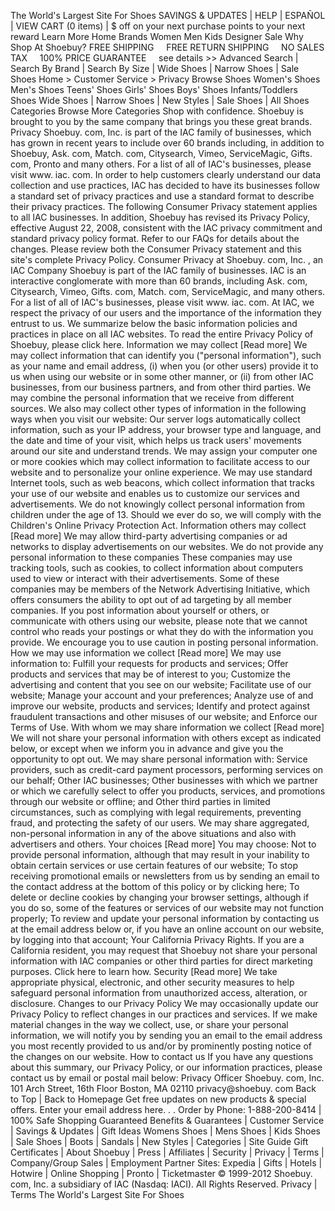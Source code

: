 The World's Largest Site For Shoes SAVINGS & UPDATES | HELP | ESPAÑOL | VIEW CART (0 items) | $ off on your next purchase points to your next reward Learn More Home Brands Women Men Kids Designer Sale Why Shop At Shoebuy? FREE SHIPPING     FREE RETURN SHIPPING     NO SALES TAX     100% PRICE GUARANTEE     see details >> Advanced Search | Search By Brand | Search By Size | Wide Shoes | Narrow Shoes | Sale Shoes Home > Customer Service > Privacy Browse Shoes Women's Shoes Men's Shoes Teens' Shoes Girls' Shoes Boys' Shoes Infants/Toddlers Shoes Wide Shoes | Narrow Shoes | New Styles | Sale Shoes | All Shoes Categories Browse More Categories Shop with confidence. Shoebuy is brought to you by the same company that brings you these great brands. Privacy Shoebuy. com, Inc. is part of the IAC family of businesses, which has grown in recent years to include over 60 brands including, in addition to Shoebuy, Ask. com, Match. com, Citysearch, Vimeo, ServiceMagic, Gifts. com, Pronto and many others. For a list of all of IAC's businesses, please visit www. iac. com. In order to help customers clearly understand our data collection and use practices, IAC has decided to have its businesses follow a standard set of privacy practices and use a standard format to describe their privacy practices. The following Consumer Privacy statement applies to all IAC businesses. In addition, Shoebuy has revised its Privacy Policy, effective August 22, 2008, consistent with the IAC privacy commitment and standard privacy policy format. Refer to our FAQs for details about the changes. Please review both the Consumer Privacy statement and this site's complete Privacy Policy. Consumer Privacy at Shoebuy. com, Inc. , an IAC Company Shoebuy is part of the IAC family of businesses. IAC is an interactive conglomerate with more than 60 brands, including Ask. com, Citysearch, Vimeo, Gifts. com, Match. com, ServiceMagic, and many others. For a list of all of IAC's businesses, please visit www. iac. com. At IAC, we respect the privacy of our users and the importance of the information they entrust to us. We summarize below the basic information policies and practices in place on all IAC websites. To read the entire Privacy Policy of Shoebuy, please click here. Information we may collect \[Read more\] We may collect information that can identify you ("personal information"), such as your name and email address, (i) when you (or other users) provide it to us when using our website or in some other manner, or (ii) from other IAC businesses, from our business partners, and from other third parties. We may combine the personal information that we receive from different sources. We also may collect other types of information in the following ways when you visit our website: Our server logs automatically collect information, such as your IP address, your browser type and language, and the date and time of your visit, which helps us track users' movements around our site and understand trends. We may assign your computer one or more cookies which may collect information to facilitate access to our website and to personalize your online experience. We may use standard Internet tools, such as web beacons, which collect information that tracks your use of our website and enables us to customize our services and advertisements. We do not knowingly collect personal information from children under the age of 13. Should we ever do so, we will comply with the Children's Online Privacy Protection Act. Information others may collect \[Read more\] We may allow third-party advertising companies or ad networks to display advertisements on our websites. We do not provide any personal information to these companies These companies may use tracking tools, such as cookies, to collect information about computers used to view or interact with their advertisements. Some of these companies may be members of the Network Advertising Initiative, which offers consumers the ability to opt out of ad targeting by all member companies. If you post information about yourself or others, or communicate with others using our website, please note that we cannot control who reads your postings or what they do with the information you provide. We encourage you to use caution in posting personal information. How we may use information we collect \[Read more\] We may use information to: Fulfill your requests for products and services; Offer products and services that may be of interest to you; Customize the advertising and content that you see on our website; Facilitate use of our website; Manage your account and your preferences; Analyze use of and improve our website, products and services; Identify and protect against fraudulent transactions and other misuses of our website; and Enforce our Terms of Use. With whom we may share information we collect \[Read more\] We will not share your personal information with others except as indicated below, or except when we inform you in advance and give you the opportunity to opt out. We may share personal information with: Service providers, such as credit-card payment processors, performing services on our behalf; Other IAC businesses; Other businesses with which we partner or which we carefully select to offer you products, services, and promotions through our website or offline; and Other third parties in limited circumstances, such as complying with legal requirements, preventing fraud, and protecting the safety of our users. We may share aggregated, non-personal information in any of the above situations and also with advertisers and others. Your choices \[Read more\] You may choose: Not to provide personal information, although that may result in your inability to obtain certain services or use certain features of our website; To stop receiving promotional emails or newsletters from us by sending an email to the contact address at the bottom of this policy or by clicking here; To delete or decline cookies by changing your browser settings, although if you do so, some of the features or services of our website may not function properly; To review and update your personal information by contacting us at the email address below or, if you have an online account on our website, by logging into that account; Your California Privacy Rights. If you are a California resident, you may request that Shoebuy not share your personal information with IAC companies or other third parties for direct marketing purposes. Click here to learn how. Security \[Read more\] We take appropriate physical, electronic, and other security measures to help safeguard personal information from unauthorized access, alteration, or disclosure. Changes to our Privacy Policy We may occasionally update our Privacy Policy to reflect changes in our practices and services. If we make material changes in the way we collect, use, or share your personal information, we will notify you by sending you an email to the email address you most recently provided to us and/or by prominently posting notice of the changes on our website. How to contact us If you have any questions about this summary, our Privacy Policy, or our information practices, please contact us by email or postal mail below: Privacy Officer Shoebuy. com, Inc. 101 Arch Street, 16th Floor Boston, MA 02110 privacy@shoebuy. com Back to Top | Back to Homepage Get free updates on new products & special offers. Enter your email address here. . . Order by Phone: 1-888-200-8414 | 100% Safe Shopping Guaranteed Benefits & Guarantees | Customer Service | Savings & Updates | Gift Ideas Womens Shoes | Mens Shoes | Kids Shoes | Sale Shoes | Boots | Sandals | New Styles | Categories | Site Guide Gift Certificates | About Shoebuy | Press | Affiliates | Security | Privacy | Terms | Company/Group Sales | Employment Partner Sites: Expedia | Gifts | Hotels | Hotwire | Online Shopping | Pronto | Ticketmaster © 1999-2012 Shoebuy. com, Inc. a subsidiary of IAC (Nasdaq: IACI). All Rights Reserved. Privacy | Terms The World's Largest Site For Shoes